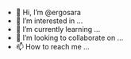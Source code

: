 - 👋 Hi, I’m @ergosara
- 👀 I’m interested in ...
- 🌱 I’m currently learning ...
- 💞️ I’m looking to collaborate on ...
- 📫 How to reach me ...

<!---
ergosara/ergosara is a ✨ special ✨ repository because its `README.md` (this file) appears on your GitHub profile.
You can click the Preview link to take a look at your changes.
--->

